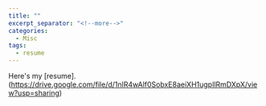 ```yaml
---
title: ""
excerpt_separator: "<!--more-->"
categories:
  - Misc
tags:
  - resume
---
```


Here's my [resume].(https://drive.google.com/file/d/1nlR4wAlf0SobxE8aeiXH1ugpIlRmDXpX/view?usp=sharing)